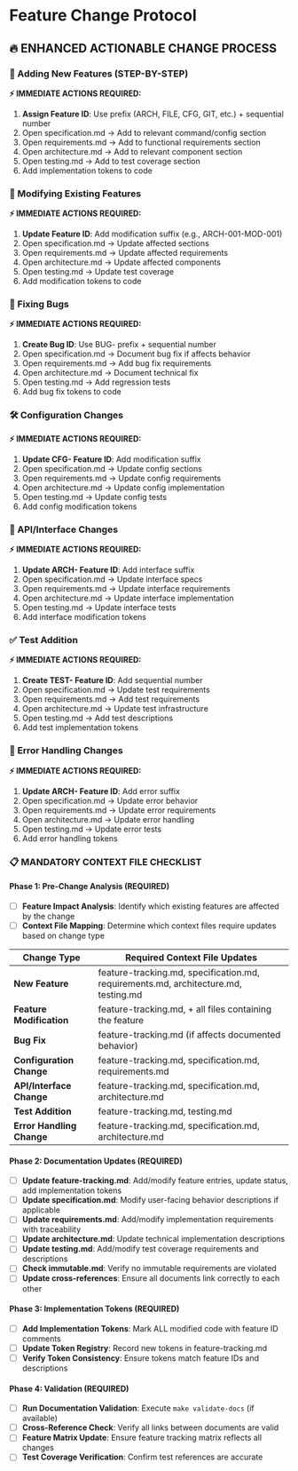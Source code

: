 # Feature Change Protocol

## 🔥 ENHANCED ACTIONABLE CHANGE PROCESS

### 📝 Adding New Features (STEP-BY-STEP)

**⚡ IMMEDIATE ACTIONS REQUIRED:**
1. **Assign Feature ID**: Use prefix (ARCH, FILE, CFG, GIT, etc.) + sequential number
2. Open specification.md → Add to relevant command/config section
3. Open requirements.md → Add to functional requirements section
4. Open architecture.md → Add to relevant component section
5. Open testing.md → Add to test coverage section
6. Add implementation tokens to code

### 🔄 Modifying Existing Features

**⚡ IMMEDIATE ACTIONS REQUIRED:**
1. **Update Feature ID**: Add modification suffix (e.g., ARCH-001-MOD-001)
2. Open specification.md → Update affected sections
3. Open requirements.md → Update affected requirements
4. Open architecture.md → Update affected components
5. Open testing.md → Update test coverage
6. Add modification tokens to code

### 🐛 Fixing Bugs

**⚡ IMMEDIATE ACTIONS REQUIRED:**
1. **Create Bug ID**: Use BUG- prefix + sequential number
2. Open specification.md → Document bug fix if affects behavior
3. Open requirements.md → Add bug fix requirements
4. Open architecture.md → Document technical fix
5. Open testing.md → Add regression tests
6. Add bug fix tokens to code

### 🛠️ Configuration Changes

**⚡ IMMEDIATE ACTIONS REQUIRED:**
1. **Update CFG- Feature ID**: Add modification suffix
2. Open specification.md → Update config sections
3. Open requirements.md → Update config requirements
4. Open architecture.md → Update config implementation
5. Open testing.md → Update config tests
6. Add config modification tokens

### 🔄 API/Interface Changes

**⚡ IMMEDIATE ACTIONS REQUIRED:**
1. **Update ARCH- Feature ID**: Add interface suffix
2. Open specification.md → Update interface specs
3. Open requirements.md → Update interface requirements
4. Open architecture.md → Update interface implementation
5. Open testing.md → Update interface tests
6. Add interface modification tokens

### ✅ Test Addition

**⚡ IMMEDIATE ACTIONS REQUIRED:**
1. **Create TEST- Feature ID**: Add sequential number
2. Open specification.md → Update test requirements
3. Open requirements.md → Add test requirements
4. Open architecture.md → Update test infrastructure
5. Open testing.md → Add test descriptions
6. Add test implementation tokens

### 🔧 Error Handling Changes

**⚡ IMMEDIATE ACTIONS REQUIRED:**
1. **Update ARCH- Feature ID**: Add error suffix
2. Open specification.md → Update error behavior
3. Open requirements.md → Update error requirements
4. Open architecture.md → Update error handling
5. Open testing.md → Update error tests
6. Add error handling tokens

### 📋 MANDATORY CONTEXT FILE CHECKLIST

#### **Phase 1: Pre-Change Analysis (REQUIRED)**
- [ ] **Feature Impact Analysis**: Identify which existing features are affected by the change
- [ ] **Context File Mapping**: Determine which context files require updates based on change type

| Change Type | Required Context File Updates |
|-------------|------------------------------|
| **New Feature** | feature-tracking.md, specification.md, requirements.md, architecture.md, testing.md |
| **Feature Modification** | feature-tracking.md, + all files containing the feature |
| **Bug Fix** | feature-tracking.md (if affects documented behavior) |
| **Configuration Change** | feature-tracking.md, specification.md, requirements.md |
| **API/Interface Change** | feature-tracking.md, specification.md, architecture.md |
| **Test Addition** | feature-tracking.md, testing.md |
| **Error Handling Change** | feature-tracking.md, specification.md, architecture.md |

#### **Phase 2: Documentation Updates (REQUIRED)**
- [ ] **Update feature-tracking.md**: Add/modify feature entries, update status, add implementation tokens
- [ ] **Update specification.md**: Modify user-facing behavior descriptions if applicable
- [ ] **Update requirements.md**: Add/modify implementation requirements with traceability
- [ ] **Update architecture.md**: Update technical implementation descriptions
- [ ] **Update testing.md**: Add/modify test coverage requirements and descriptions
- [ ] **Check immutable.md**: Verify no immutable requirements are violated
- [ ] **Update cross-references**: Ensure all documents link correctly to each other

#### **Phase 3: Implementation Tokens (REQUIRED)**
- [ ] **Add Implementation Tokens**: Mark ALL modified code with feature ID comments
- [ ] **Update Token Registry**: Record new tokens in feature-tracking.md
- [ ] **Verify Token Consistency**: Ensure tokens match feature IDs and descriptions

#### **Phase 4: Validation (REQUIRED)**
- [ ] **Run Documentation Validation**: Execute `make validate-docs` (if available)
- [ ] **Cross-Reference Check**: Verify all links between documents are valid
- [ ] **Feature Matrix Update**: Ensure feature tracking matrix reflects all changes
- [ ] **Test Coverage Verification**: Confirm test references are accurate

